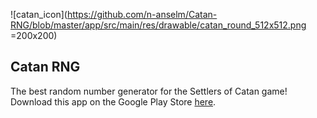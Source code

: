 ![catan_icon](https://github.com/n-anselm/Catan-RNG/blob/master/app/src/main/res/drawable/catan_round_512x512.png =200x200)
## Catan RNG
The best random number generator for the Settlers of Catan game!
Download this app on the Google Play Store [here](https://play.google.com/store/apps/details?id=com.anselmdevelopment.catanrng).
